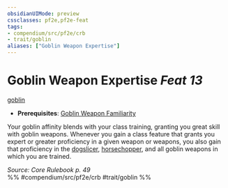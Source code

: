 ```yaml
---
obsidianUIMode: preview
cssclasses: pf2e,pf2e-feat
tags:
- compendium/src/pf2e/crb
- trait/goblin
aliases: ["Goblin Weapon Expertise"]
---
```

# Goblin Weapon Expertise  *Feat 13*  
[goblin](rules/traits/goblin.md "Goblin Ancestry & Heritage Trait")  

- **Prerequisites**: [Goblin Weapon Familiarity](compendium/feats/goblin-weapon-familiarity.md)

Your goblin affinity blends with your class training, granting you great skill with goblin weapons. Whenever you gain a class feature that grants you expert or greater proficiency in a given weapon or weapons, you also gain that proficiency in the [dogslicer](compendium/equipment/items/dogslicer.md), [horsechopper](compendium/equipment/items/horsechopper.md), and all goblin weapons in which you are trained.

*Source: Core Rulebook p. 49*  
%% #compendium/src/pf2e/crb #trait/goblin %%